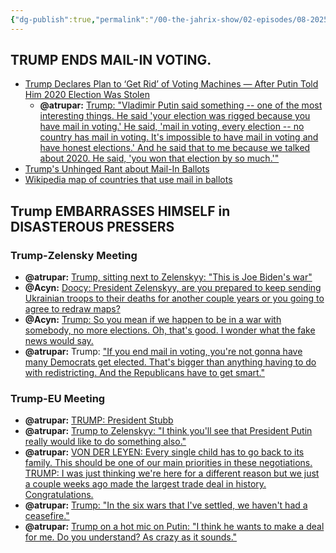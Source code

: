```yaml
---
{"dg-publish":true,"permalink":"/00-the-jahrix-show/02-episodes/08-2025/08-18-2025/","tags":["jahrixshow","maga","trump"],"updated":"2025-08-18T18:46:17.302-04:00"}
---
```


## TRUMP ENDS MAIL-IN VOTING.

- [Trump Declares Plan to ‘Get Rid’ of Voting Machines — After Putin Told Him 2020 Election Was Stolen](https://www.mediaite.com/media/news/trump-declares-plan-to-get-rid-of-voting-machines-after-putin-told-him-2020-election-was-stolen/)
    - **@atrupar:** [Trump: "Vladimir Putin said something -- one of the most interesting things. He said 'your election was rigged because you have mail in voting.' He said, 'mail in voting, every election -- no country has mail in voting. It's impossible to have mail in voting and have honest elections.' And he said that to me because we talked about 2020. He said, 'you won that election by so much.'"](https://x.com/atrupar/status/1956528296843170112)
- [Trump's Unhinged Rant about Mail-In Ballots](https://truthsocial.com/@realDonaldTrump/posts/115049485680941254)
- [Wikipedia map of countries that use mail in ballots](https://upload.wikimedia.org/wikipedia/commons/thumb/8/8a/Postal_Voting.png/500px-Postal_Voting.png)

## Trump EMBARRASSES HIMSELF in DISASTEROUS PRESSERS

### Trump-Zelensky Meeting
- **@atrupar:** [Trump, sitting next to Zelenskyy: "This is Joe Biden's war"](https://x.com/atrupar/status/1957493812542005539/video/1)
- **@Acyn:** [Doocy: President Zelenskyy, are you prepared to keep sending Ukrainian troops to their deaths for another couple years or you going to agree to redraw maps?](https://x.com/Acyn/status/1957494352227496194/video/1)
- **@Acyn:** [Trump: So you mean if we happen to be in a war with somebody, no more elections. Oh, that's good. I wonder what the fake news would say.](https://x.com/Acyn/status/1957495908607926348/video/1)
- **@atrupar:** Trump: ["If you end mail in voting, you're not gonna have many Democrats get elected. That's bigger than anything having to do with redistricting. And the Republicans have to get smart."](https://x.com/atrupar/status/1957499021028688327/video/1)
### Trump-EU Meeting
- **@atrupar:** [TRUMP: President Stubb](https://x.com/atrupar/status/1957517026647249326/video/1)
- **@atrupar:** [Trump to Zelenskyy: "I think you'll see that President Putin really would like to do something also."](https://x.com/atrupar/status/1957518933902127241/video/1)
- **@atrupar:** [VON DER LEYEN: Every single child has to go back to its family. This should be one of our main priorities in these negotiations. TRUMP: I was just thinking we're here for a different reason but we just a couple weeks ago made the largest trade deal in history. Congratulations.](https://x.com/atrupar/status/1957519954061709818/video/1)
- **@atrupar:** [Trump: "In the six wars that I've settled, we haven't had a ceasefire."](https://x.com/atrupar/status/1957520359516696795/video/1)
- **@atrupar:** [Trump on a hot mic on Putin: "I think he wants to make a deal for me. Do you understand? As crazy as it sounds."](https://x.com/atrupar/status/1957515906747101317/video/1)